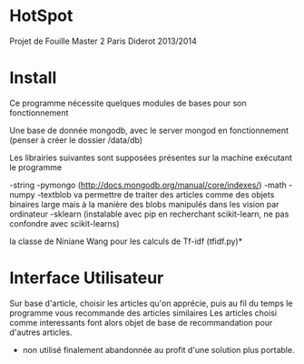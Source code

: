 HotSpot
=======

Projet de Fouille Master 2 Paris Diderot 2013/2014



Install
=======

Ce programme nécessite quelques modules de bases pour son fonctionnement

Une base de donnée mongodb, avec le server mongod en fonctionnement
(penser à créer le dossier /data/db)

Les librairies suivantes sont supposées présentes sur la machine exécutant le programme

-string
-pymongo (http://docs.mongodb.org/manual/core/indexes/)
-math
-numpy
-textblob va permettre de traiter des articles comme des objets binaires large mais à la manière des blobs manipulés dans les vision par ordinateur
-sklearn (instalable avec pip en recherchant scikit-learn, ne pas confondre avec scikit-learns)

la classe de Niniane Wang pour les calculs de Tf-idf (tfidf.py)*

Interface Utilisateur
=====
Sur base d'article, choisir les articles qu'on apprécie, puis au fil du temps le programme vous recommande des articles similaires
Les articles choisi comme interessants font alors objet de base de recommandation pour d'autres articles.




* non utilisé finalement abandonnée au profit d'une solution plus portable.